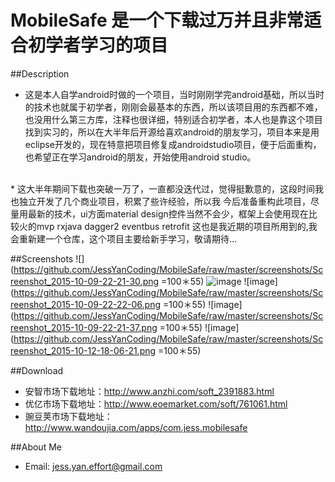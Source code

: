 # MobileSafe 是一个下载过万并且非常适合初学者学习的项目
##Description
* 这是本人自学android时做的一个项目，当时刚刚学完android基础，所以当时的技术也就属于初学者，刚刚会最基本的东西，所以该项目用的东西都不难，也没用什么第三方库，注释也很详细，特别适合初学者，本人也是靠这个项目找到实习的，所以在大半年后开源给喜欢android的朋友学习，项目本来是用eclipse开发的，现在特意把项目修复成androidstudio项目，便于后面重构，也希望正在学习android的朋友，开始使用android studio。<br>
<br>
* 这大半年期间下载也突破一万了，一直都没迭代过，觉得挺歉意的，这段时间我也独立开发了几个商业项目，积累了些许经验，所以我
今后准备重构此项目，尽量用最新的技术，ui方面material design控件当然不会少，框架上会使用现在比较火的mvp rxjava dagger2 
eventbus retrofit 这也是我近期的项目所用到的,我会重新建一个仓库，这个项目主要给新手学习，敬请期待...<br>

##Screenshots
![](https://github.com/JessYanCoding/MobileSafe/raw/master/screenshots/Screenshot_2015-10-09-22-21-30.png =100＊55)
![image](https://github.com/JessYanCoding/MobileSafe/raw/master/screenshots/Screenshot_2015-10-09-22-21-56.png)
![image](https://github.com/JessYanCoding/MobileSafe/raw/master/screenshots/Screenshot_2015-10-09-22-22-06.png =100＊55)
![image](https://github.com/JessYanCoding/MobileSafe/raw/master/screenshots/Screenshot_2015-10-09-22-21-37.png =100＊55)
![image](https://github.com/JessYanCoding/MobileSafe/raw/master/screenshots/Screenshot_2015-10-12-18-06-21.png =100＊55)

##Download
  * 安智市场下载地址：http://www.anzhi.com/soft_2391883.html <br>
  * 优亿市场下载地址：http://www.eoemarket.com/soft/761061.html<br>
  * 豌豆荚市场下载地址：http://www.wandoujia.com/apps/com.jess.mobilesafe<br>

##About Me
* Email: jess.yan.effort@gmail.com
  
  
